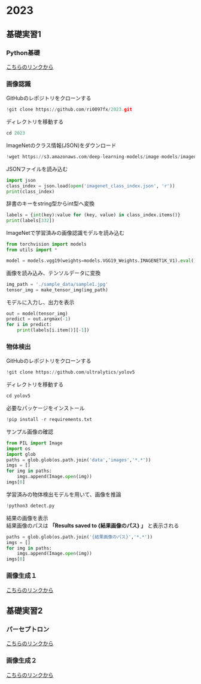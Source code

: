 # 2023
## 基礎実習1

### Python基礎
[こちらのリンクから](https://colab.research.google.com/drive/1xXIwb8mUwa3uT0cQ4bZH5n6NDu5iO17B?usp=sharing)

### 画像認識
GitHubのレポジトリをクローンする
```python
!git clone https://github.com/ri0097fx/2023.git
```
ディレクトリを移動する
```python
cd 2023
```
ImageNetのクラス情報(JSON)をダウンロード
```python
!wget https://s3.amazonaws.com/deep-learning-models/image-models/imagenet_class_index.json
```
JSONファイルを読み込む
```python
import json
class_index = json.load(open('imagenet_class_index.json', 'r'))
print(class_index)
```
辞書のキーをstring型からint型へ変換
```python
labels = {int(key):value for (key, value) in class_index.items()}
print(labels[332])
```
ImageNetで学習済みの画像認識モデルを読み込む
```python
from torchvision import models
from utils import *

model = models.vgg19(weights=models.VGG19_Weights.IMAGENET1K_V1).eval()
```
画像を読み込み、テンソルデータに変換
```python
img_path = './sample_data/sample1.jpg'
tensor_img = make_tensor_img(img_path)
```
モデルに入力し、出力を表示
```python
out = model(tensor_img)
predict = out.argmax(-1)
for i in predict:
    print(labels[i.item()][-1])
```

### 物体検出
GitHubのレポジトリをクローンする
```python
!git clone https://github.com/ultralytics/yolov5
```
ディレクトリを移動する
```python
cd yolov5
```
必要なパッケージをインストール
```python
!pip install -r requirements.txt
```
サンプル画像の確認
```python
from PIL import Image
import os
import glob
paths = glob.glob(os.path.join('data','images','*.*'))
imgs = []
for img in paths:
    imgs.append(Image.open(img))
imgs[0]
```
学習済みの物体検出モデルを用いて、画像を推論
```python
!python3 detect.py
```
結果の画像を表示  
結果画像のパスは **「Results saved to {結果画像のパス} 」** と表示される
```python
paths = glob.glob(os.path.join('{結果画像のパス}','*.*'))
imgs = []
for img in paths:
    imgs.append(Image.open(img))
imgs[0]
```

### 画像生成１
[こちらのリンクから](https://colab.research.google.com/drive/1dhKHkm3qHYfWKjmUERNgmRvJxKwXS4lM?usp=sharing)

## 基礎実習2
### パーセプトロン
[こちらのリンクから](https://colab.research.google.com/drive/188BM4B5aAk1t2le7w-uPpQy_ORlTwES-?usp=sharing)

### 画像生成２
[こちらのリンクから](https://colab.research.google.com/drive/1sBGFQpqCeAVJ54Pt7B_o88QwT9c-a5m3?usp=sharing)
